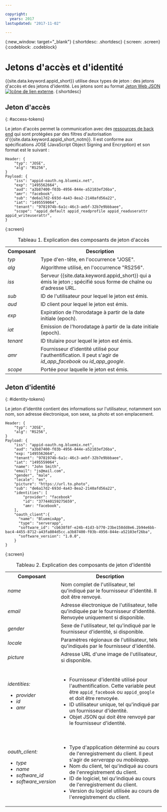 ```yaml
---

copyright:
  years: 2017
lastupdated: "2017-11-02"

---
```


{:new_window: target="_blank"}
{:shortdesc: .shortdesc}
{:screen: .screen}
{:codeblock: .codeblock}

# Jetons d'accès et d'identité

{{site.data.keyword.appid_short}} utilise deux types de jeton : des jetons d'accès et des jetons d'identité. Les jetons sont au format <a href="https://jwt.io/introduction/" target="_blank">Jeton Web JSON<img src="../../icons/launch-glyph.svg" alt="Icône de lien externe"></a>.
{:shortdesc}


## Jeton d'accès
{: #access-tokens}

Le jeton d'accès permet la communication avec des [ressources de back end](/docs/services/appid/protecting-resources.html) qui sont protégées par des filtres d'autorisation d'{{site.data.keyword.appid_short_notm}}. Il est conforme aux
spécifications JOSE (JavaScript Object Signing and Encryption) et son format est le
suivant :

```
Header: {
    "typ": "JOSE",
    "alg": "RS256",
}
Payload: {
    "iss": "appid-oauth.ng.bluemix.net",
    "exp": "1495562664",
    "aud": "a3b87400-f03b-4956-844e-a52103ef26ba",
    "amr": "facebook",
    "sub": "de6a17d2-693d-4a43-8ea2-2140afd56a22",
    "iat": "1495559064",
    "tenant": "9781974b-6a1c-46c3-aebf-32b7e9bbbaee",
    "scope": "appid_default appid_readprofile appid_readuserattr appid_writeuserattr",
}
```
{:screen}

<table>
<caption> Tableau 1. Explication des composants de jeton d'accès </caption>
  <tr>
    <th> Composant </th>
    <th> Description </th>
  </tr>
  <tr>
    <td> <i> typ </i> </td>
    <td> Type d'en-tête, en l'occurrence "JOSE". </td>
  </tr>
  <tr>
    <td> <i> alg </i> </td>
    <td> Algorithme utilisé, en l'occurrence "RS256". </td>
  </tr>
  <tr>
    <td> <i> iss </i> </td>
    <td> Serveur {{site.data.keyword.appid_short}} qui a émis le jeton ; spécifié
sous forme de chaîne ou d'adresse URL. </td>
  </tr>
  <tr>
    <td> <i> sub </i> </td>
    <td> ID de l'utilisateur pour lequel le jeton est émis. </td>
  </tr>
  <tr>
    <td> <i> aud </i> </td>
    <td> ID client pour lequel le jeton est émis. </td>
  </tr>
  <tr>
    <td> <i> exp </i> </td>
    <td> Expiration de l'horodatage à partir de la date initiale (epoch). </td>
  </tr>
  <tr>
    <td> <i> iat </i> </td>
    <td> Emission de l'horodatage à partir de la date initiale (epoch). </td>
  </tr>
  <tr>
    <td> <i> tenant </i> </td>
    <td> ID titulaire pour lequel le jeton est émis. </td>
  </tr>
  <tr>
    <td> <i> amr </i> </td>
    <td> Fournisseur d'identité utilisé pour l'authentification. Il peut s'agir de
<i>id_app_facebook</i> ou <i>id_app_google</i>. </td>
  </tr>
  <tr>
    <td> <i> scope </i> </td>
    <td> Portée pour laquelle le jeton est émis. </td>
  </tr>
</table>


## Jeton d'identité
{: #identity-tokens}

Le jeton d'identité contient des informations sur l'utilisateur, notamment son nom, son adresse électronique, son sexe, sa photo et son emplacement.

```
Header: {
    "typ": "JOSE",
    "alg": "RS256",
}
Payload: {
    "iss": "appid-oauth.ng.bluemix.net",
    "aud": "a3b87400-f03b-4956-844e-a52103ef26ba",
    "exp: "1495562664",
    "tenant": "9781974b-6a1c-46c3-aebf-32b7e9bbbaee",
    "iat": "1495559064",
    "name": "John Smith",
    "email": "js@mail.com",
    "gender", "male",
    "locale": "en",
    "picture": "https://url.to.photo",
    "sub": "de6a17d2-693d-4a43-8ea2-2140afd56a22",
    "identities": [
        "provider": "facebook"
        "id": "377440159275659",
        "amr: "facebook",
    ],
    "oauth_client":{
      "name": "BluemixApp",
      "type": "serverapp",
      "software_id": "cb638f8f-e24b-41d3-b770-23be158dd8e6.2b94e6bb-bac4-4455-8712-a43fa804d5cc.a3b87400-f03b-4956-844e-a52103ef26ba",
      "software_version": "1.0.0",
    }
}
```
{:screen}


<table>
<caption> Tableau 2. Explication des composants de jeton d'identité </caption>
  <tr>
    <th> Composant </th>
    <th> Description </th>
  </tr>
  <tr>
    <td> <i> name </i> </td>
    <td> Nom complet de l'utilisateur, tel qu'indiqué par le fournisseur d'identité. Il
doit être renvoyé. </td>
  </tr>
  <tr>
    <td> <i> email </i> </td>
    <td> Adresse électronique de l'utilisateur, telle qu'indiquée par le fournisseur
d'identité. Renvoyée uniquement si disponible. </td>
  </tr>
  <tr>
    <td> <i> gender </i> </td>
    <td> Sexe de l'utilisateur, tel qu'indiqué par le fournisseur d'identité, si
disponible. </td>
  </tr>
  <tr>
    <td> <i> locale </i> </td>
    <td> Paramètres régionaux de l'utilisateur, tels qu'indiqués par le fournisseur
d'identité. </td>
  </tr>
  <tr>
    <td> <i> picture </i> </td>
    <td> Adresse URL d'une image de l'utilisateur, si disponible. </td>
  </tr>
  <tr>
    <td> <i> identities: </br> <ul><li> provider <li> id <li> amr </ul></i></td>
    <td> </br><ul><li> Fournisseur d'identité utilisé pour l'authentification. Cette variable peut être <code>appid_facebook</code> ou <code>appid_google</code> et doit être renvoyée. </li><li> ID utilisateur unique, tel qu'indiqué
par un fournisseur d'identité. </li><li> Objet JSON qui doit être renvoyé par le fournisseur
d'identité. </li></ul></td>
  </tr>
  <tr>
    <td> <i> oauth_client: </br> <ul><li> type <li> name <li> software_id <li> software_version</ul></i> </td>
    <td> </br><ul><li> Type d'application déterminé au cours de l'enregistrement du
client. Il peut s'agir de <i>serverapp</i> ou <i>mobileapp</i>. <li> Nom du client, tel
qu'indiqué au cours de l'enregistrement du client. <li> ID de logiciel, tel qu'indiqué au cours de l'enregistrement du client. <li> Version
du logiciel utilisée au cours de l'enregistrement du client. </ul></td>
  </tr>
</table>
